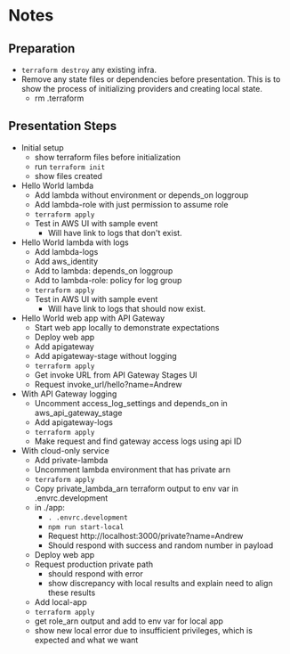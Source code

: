 # Notes

## Preparation

- `terraform destroy` any existing infra.
- Remove any state files or dependencies before presentation. This is to show the process of initializing providers and creating local state.
  - rm .terraform

## Presentation Steps

- Initial setup
  - show terraform files before initialization
  - run `terraform init`
  - show files created
- Hello World lambda
  - Add lambda without environment or depends_on loggroup
  - Add lambda-role with just permission to assume role
  - `terraform apply`
  - Test in AWS UI with sample event
    - Will have link to logs that don't exist.
- Hello World lambda with logs
  - Add lambda-logs
  - Add aws_identity
  - Add to lambda: depends_on loggroup
  - Add to lambda-role: policy for log group
  - `terraform apply`
  - Test in AWS UI with sample event
    - Will have link to logs that should now exist.
- Hello World web app with API Gateway
  - Start web app locally to demonstrate expectations
  - Deploy web app
  - Add apigateway
  - Add apigateway-stage without logging
  - `terraform apply`
  - Get invoke URL from API Gateway Stages UI
  - Request invoke_url/hello?name=Andrew
- With API Gateway logging
  - Uncomment access_log_settings and depends_on in aws_api_gateway_stage
  - Add apigateway-logs
  - `terraform apply`
  - Make request and find gateway access logs using api ID
- With cloud-only service
  - Add private-lambda
  - Uncomment lambda environment that has private arn
  - `terraform apply`
  - Copy private_lambda_arn terraform output to env var in .envrc.development
  - in ./app:
    - `. .envrc.development`
    - `npm run start-local`
    - Request http://localhost:3000/private?name=Andrew
    - Should respond with success and random number in payload
  - Deploy web app
  - Request production private path
    - should respond with error
    - show discrepancy with local results and explain need to align these results
  - Add local-app
  - `terraform apply`
  - get role_arn output and add to env var for local app
  - show new local error due to insufficient privileges, which is expected and what we want
